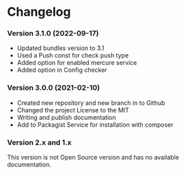 Changelog
=========

### Version 3.1.0 (2022-09-17)
* Updated bundles version to 3.1
* Used a Push const for check push type
* Added option for enabled mercure service
* Added option in Config checker

### Version 3.0.0 (2021-02-10)
* Created new repository and new branch in to Github
* Changed the project License to the MIT
* Writing and publish documentation
* Add to Packagist Service for installation with composer

### Version 2.x and 1.x
This version is not Open Source version and has no available documentation.